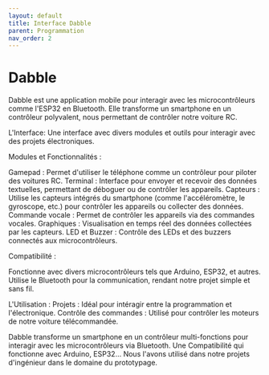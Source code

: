 ```yaml
---
layout: default
title: Interface Dabble
parent: Programmation
nav_order: 2
---
```


# Dabble

Dabble est une application mobile pour interagir avec les microcontrôleurs comme l'ESP32 en Bluetooth. 
Elle transforme un smartphone en un contrôleur polyvalent,  nous permettant de contrôler notre voiture RC. 


L'Interface:
Une interface avec divers modules et outils pour interagir avec des projets électroniques.

Modules et Fonctionnalités :

Gamepad : Permet d'utiliser le téléphone comme un contrôleur pour piloter des voitures RC.
Terminal : Interface pour envoyer et recevoir des données textuelles, permettant de déboguer ou de contrôler les appareils.
Capteurs : Utilise les capteurs intégrés du smartphone (comme l'accéléromètre, le gyroscope, etc.) pour contrôler les appareils ou collecter des données.
Commande vocale : Permet de contrôler les appareils via des commandes vocales.
Graphiques : Visualisation en temps réel des données collectées par les capteurs.
LED et Buzzer : Contrôle des LEDs et des buzzers connectés aux microcontrôleurs.

Compatibilité :

Fonctionne avec divers microcontrôleurs tels que Arduino, ESP32, et autres.
Utilise le Bluetooth pour la communication, rendant notre projet simple et sans fil.

L'Utilisation :
Projets : Idéal pour intéragir entre la programmation et l'électronique.
Contrôle des commandes : Utilisé pour contrôler les moteurs de notre voiture télécommandée.


Dabble transforme un smartphone en un contrôleur multi-fonctions pour interagir avec les microcontrôleurs via Bluetooth.
Une Compatibilité qui fonctionne avec Arduino, ESP32...
Nous l'avons utilisé dans notre projets d'ingénieur dans le domaine du prototypage.

